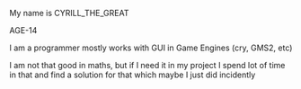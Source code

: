 My name is CYRILL_THE_GREAT

AGE-14

I am a programmer mostly works with GUI in Game Engines (cry, GMS2, etc)

I am not that good in maths, but if I need it in my project I spend lot of time in that and find a solution for that which maybe I just did incidently
